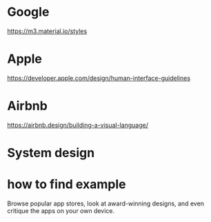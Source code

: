 # Google
https://m3.material.io/styles

# Apple
https://developer.apple.com/design/human-interface-guidelines

# Airbnb
https://airbnb.design/building-a-visual-language/

# System design

# how to find example
Browse popular app stores, look at award-winning designs, and even critique the apps on your own device.
